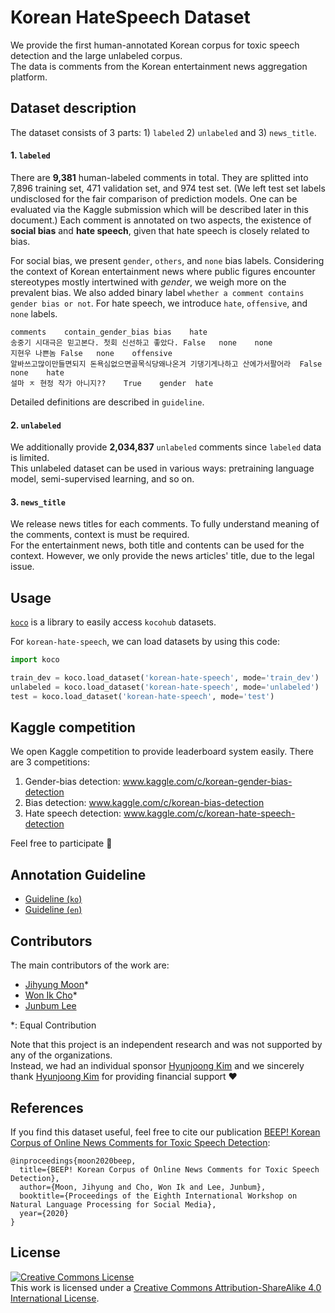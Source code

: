 # Korean HateSpeech Dataset

We provide the first human-annotated Korean corpus for toxic speech detection and the large unlabeled corpus. <br>
The data is comments from the Korean entertainment news aggregation platform. 

## Dataset description

The dataset consists of 3 parts: 1) `labeled` 2) `unlabeled` and 3) `news_title`.

#### 1. `labeled`
There are **9,381** human-labeled comments in total. They are splitted into 7,896 training set, 471 validation set, and 974 test set. (We left test set labels undisclosed for the fair comparison of prediction models. One can be evaluated via the Kaggle submission which will be described later in this document.) Each comment is annotated on two aspects, the existence of **social bias** and **hate speech**, given that hate speech is closely related to bias. <br>

For social bias, we present `gender`, `others`, and `none` bias labels. Considering the context of Korean entertainment news where public figures encounter stereotypes mostly intertwined with *gender*, we weigh more on the prevalent bias. 
We also added binary label `whether a comment contains gender bias or not`. 
For hate speech, we introduce `hate`, `offensive`, and `none` labels. 
```
comments	contain_gender_bias	bias	hate
송중기 시대극은 믿고본다. 첫회 신선하고 좋았다.	False	none	none
지현우 나쁜놈	False	none	offensive
알바쓰고많이만들면되지 돈욕심없으면골목식당왜나온겨 기댕기게나하고 산에가서팔어라	False	none	hate
설마 ㅈ 현정 작가 아니지??	True	gender	hate
```
Detailed definitions are described in `guideline`.

#### 2. `unlabeled`

We additionally provide **2,034,837** `unlabeled` comments since `labeled` data is limited. <br>
This unlabeled dataset can be used in various ways: pretraining language model, semi-supervised learning, and so on.

#### 3. `news_title`

We release news titles for each comments. To fully understand meaning of the comments, context is must be required. <br>
For the entertainment news, both title and contents can be used for the context. However, we only provide the news articles' title, due to the legal issue.


## Usage

[`koco`](https://github.com/inmoonlight/koco) is a library to easily access `kocohub` datasets.

For `korean-hate-speech`, we can load datasets by using this code:
```python
import koco

train_dev = koco.load_dataset('korean-hate-speech', mode='train_dev')
unlabeled = koco.load_dataset('korean-hate-speech', mode='unlabeled')
test = koco.load_dataset('korean-hate-speech', mode='test')
```


## Kaggle competition

We open Kaggle competition to provide leaderboard system easily. There are 3 competitions:
1. Gender-bias detection: www.kaggle.com/c/korean-gender-bias-detection
1. Bias detection: www.kaggle.com/c/korean-bias-detection
1. Hate speech detection: www.kaggle.com/c/korean-hate-speech-detection

Feel free to participate :tada:

## Annotation Guideline

- [Guideline (`ko`)](https://www.notion.so/c1ecb7cc52d446cc93d928d172ef8442)
- [Guideline (`en`)](guideline/annotation_guideline_en.md)


## Contributors

The main contributors of the work are: 
- [Jihyung Moon](https://github.com/inmoonlight)\*
- [Won Ik Cho](https://github.com/warnikchow)\*
- [Junbum Lee](https://github.com/beomi)

\*: Equal Contribution

Note that this project is an independent research and was not supported by any of the organizations. <br>
Instead, we had an individual sponsor [Hyunjoong Kim](https://github.com/lovit) and we sincerely thank [Hyunjoong Kim](https://github.com/lovit) for providing financial support :heart:

## References

If you find this dataset useful, feel free to cite our publication [BEEP! Korean Corpus of Online News Comments for Toxic Speech Detection]():
```
@inproceedings{moon2020beep,
  title={BEEP! Korean Corpus of Online News Comments for Toxic Speech Detection},
  author={Moon, Jihyung and Cho, Won Ik and Lee, Junbum},
  booktitle={Proceedings of the Eighth International Workshop on Natural Language Processing for Social Media},
  year={2020}
}
```

## License
<a rel="license" href="http://creativecommons.org/licenses/by-sa/4.0/"><img alt="Creative Commons License" style="border-width:0" src="https://i.creativecommons.org/l/by-sa/4.0/88x31.png" /></a><br />This work is licensed under a <a rel="license" href="http://creativecommons.org/licenses/by-sa/4.0/">Creative Commons Attribution-ShareAlike 4.0 International License</a>.
